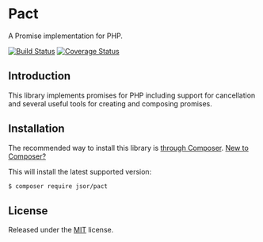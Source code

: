 Pact
====

A Promise implementation for PHP.

[![Build Status](https://travis-ci.org/jsor-labs/pact.svg?branch=master)](https://travis-ci.org/jsor-labs/pact)
[![Coverage Status](https://coveralls.io/repos/github/jsor-labs/pact/badge.svg?branch=master)](https://coveralls.io/github/jsor-labs/pact)

Introduction
---

This library implements promises for PHP including support for cancellation and 
several useful tools for creating and composing promises.

Installation
---

The recommended way to install this library is [through Composer](https://getcomposer.org).
[New to Composer?](https://getcomposer.org/doc/00-intro.md)

This will install the latest supported version:

```bash
$ composer require jsor/pact
```

License
---

Released under the [MIT](LICENSE) license.
